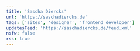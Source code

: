 ```yaml
---
title: 'Sascha Diercks'
url: 'https://saschadiercks.de'
tags: ['sites', 'designer', 'frontend developer']
updatesFeed: 'https://saschadiercks.de/feed.xml'
nsfw: false
rss: true
---
```

